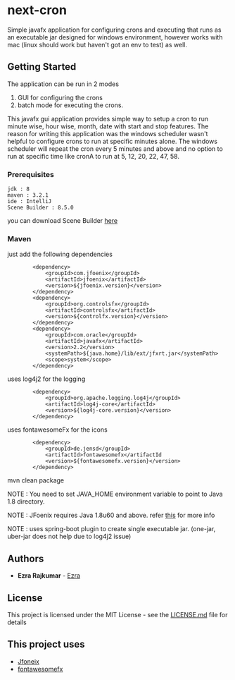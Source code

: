 # next-cron

Simple javafx application for configuring crons and executing that runs as an executable jar designed for windows environment, however works with mac (linux should work but haven't got an env to test) as well. 

## Getting Started

The application can be run in 2 modes
1. GUI for configuring the crons
2. batch mode for executing the crons.

This javafx gui application provides simple way to setup a cron to run minute wise, hour wise, month, date with start and stop features.
The reason for writing this application was the windows scheduler wasn't helpful to configure crons to run at specific minutes alone. 
The windows scheduler will repeat the cron every 5 minutes and above and no option to run at specific time like cronA to run at 5, 12, 20, 22, 47, 58.

### Prerequisites

```
jdk : 8
maven : 3.2.1
ide : IntelliJ
Scene Builder : 8.5.0
```

you can download Scene Builder [here](https://gluonhq.com/products/scene-builder)

### Maven

just add the following dependencies 
```
        <dependency>
            <groupId>com.jfoenix</groupId>
            <artifactId>jfoenix</artifactId>
            <version>${jfoenix.version}</version>
        </dependency>
        <dependency>
            <groupId>org.controlsfx</groupId>
            <artifactId>controlsfx</artifactId>
            <version>${controlfx.version}</version>
        </dependency>
        <dependency>
            <groupId>com.oracle</groupId>
            <artifactId>javafx</artifactId>
            <version>2.2</version>
            <systemPath>${java.home}/lib/ext/jfxrt.jar</systemPath>
            <scope>system</scope>
        </dependency>
```

uses log4j2 for the logging 

```
        <dependency>
            <groupId>org.apache.logging.log4j</groupId>
            <artifactId>log4j-core</artifactId>
            <version>${log4j-core.version}</version>
        </dependency>
```

uses fontawesomeFx for the icons

```
        <dependency>
            <groupId>de.jensd</groupId>
            <artifactId>fontawesomefx</artifactId
            <version>${fontawesomefx.version}</version>
        </dependency>
```

mvn clean package 

NOTE : You need to set JAVA_HOME environment variable to point to Java 1.8 directory.

NOTE : JFoenix requires Java 1.8u60 and above. refer [this](https://github.com/jfoenixadmin/JFoenix) for more info

NOTE : uses spring-boot plugin to create single executable jar. (one-jar, uber-jar does not help due to log4j2 issue)

## Authors

* **Ezra Rajkumar** - [Ezra](https://github.com/ezra-moses)


## License

This project is licensed under the MIT License - see the [LICENSE.md](LICENSE.md) file for details

## This project uses

* [Jfoneix](https://github.com/jfoenixadmin/JFoenix) 
* [fontawesomefx](https://www.jensd.de/wordpress/?p=2588)
